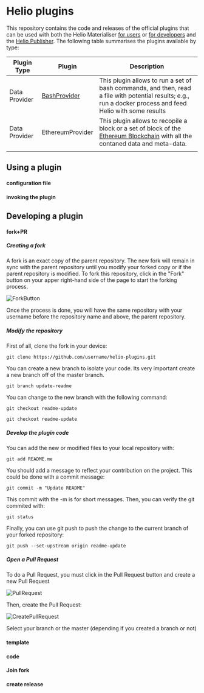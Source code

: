 # Helio plugins

This repository contains the code and releases of the official plugins that can be used with both the Helio Materialiser [for users](https://github.com/oeg-upm/helio/wiki/Helio-Materialiser-for-Users) or [for developers](https://github.com/oeg-upm/helio/wiki/Helio-Materialiser-for-developers) and the [Helio Publisher](https://github.com/oeg-upm/helio/wiki/Helio-Publisher). The following table summarises the plugins available by type:

| Plugin Type   | Plugin       | Description                                                                                                                                                 |
|---------------|--------------|-------------------------------------------------------------------------------------------------------------------------------------------------------------|
| Data Provider | [BashProvider](https://github.com/oeg-upm/helio-plugins/tree/master/providers/bashprovider#helio-bash-provider-plugin) | This plugin allows to run a set of bash commands, and then, read a file with potential results; e.g., run a docker process and feed Helio with some results |
| Data Provider | EthereumProvider | This plugin allows to recopile a block or a set of block of the [Ethereum Blockchain](https://ethereum.org/en/) with all the contaned data and meta-data. |
|               |              |                                                                                                                                                             |

## Using a plugin

#### configuration file
#### invoking the plugin


## Developing a plugin

#### fork+PR

##### Creating a fork

A fork is an exact copy of the parent repository. The new fork will remain in sync with the parent repository until you modify your forked copy or if the parent repository is modified. To fork this repository, click in the "Fork" button on your apper right-hand side of the page to start the forking process.

![ForkButton](https://upload.wikimedia.org/wikipedia/commons/2/26/Fork_button.jpg)

Once the process is done, you will have the same repository with your username before the repository name and above, the parent repository.

##### Modify the repository

First of all, clone the fork in your device:

`````
git clone https://github.com/username/helio-plugins.git
`````

You can create a new branch to isolate your code. Its very important create a new branch off of the master branch.

`````
git branch update-readme
`````

You can change to the new branch with the following command:

`````
git checkout readme-update
`````

`````
git checkout readme-update
`````

##### Develop the plugin code

You can add the new or modified files to your local repository with: 

`````
git add README.me
`````

You should add a message to reflect your contribution on the project. This could be done with a commit message:

`````
git commit -m "Update README"
`````

This commit with the -m is for short messages. Then, you can verify the git commited with:

`````
git status
`````

Finally, you can use git push to push the change to the current branch of your forked repository:

`````
git push --set-upstream origin readme-update
`````

##### Open a Pull Request

To do a Pull Request, you must click in the Pull Request button and create a new Pull Request

![PullRequest](https://i.imgur.com/tygTzQj.png)

Then, create the Pull Request:

![CreatePullRequest](https://i.imgur.com/KzI5OcA.png)

Select your branch or the master (depending if you created a branch or not) 

#### template 
#### code
#### Join fork
#### create release
